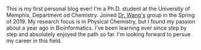 This is my first personal blog ever! I'm a Ph.D. student at the University of Memphis, Department od Chemistry. Joined [Dr. Wang's](https://yongmeiwang.github.io/) group in the Spring of 2019. My research focus is in Physical Chemistry, but I found my passion about a year ago in Bioinformatics. I've been learning ever since step by step and absolutely enjoyed the path so far. I'm looking forward to persue my career in this field.
